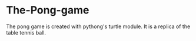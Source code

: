 # The-Pong-game
The pong game is created with pythong's turtle module. It is a replica of the table tennis ball.
